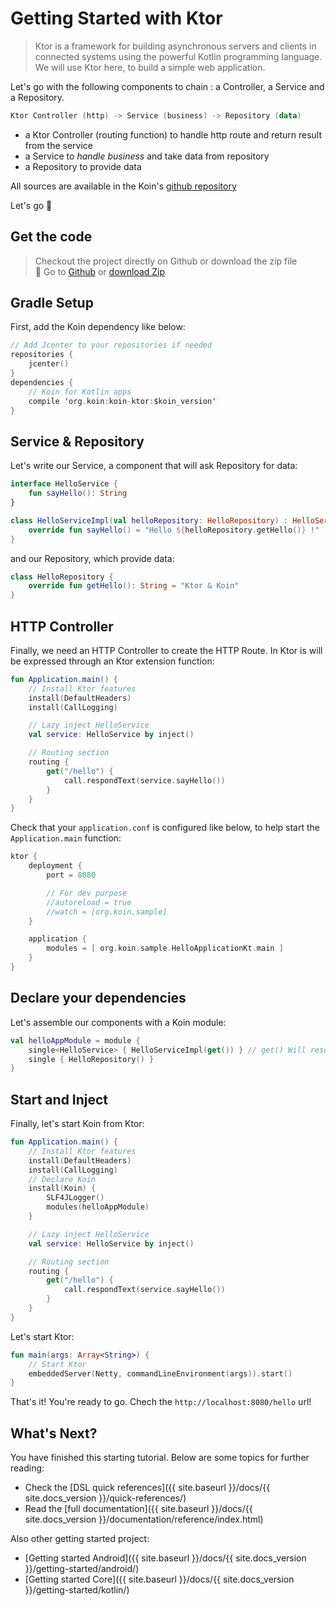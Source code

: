 
# Getting Started with Ktor

> Ktor is a framework for building asynchronous servers and clients in connected systems using the powerful Kotlin programming language. We will use Ktor here, to build a simple web application.

Let's go with the following components to chain : a Controller, a Service and a Repository.

```kotlin
Ktor Controller (http) -> Service (business) -> Repository (data)
```

- a Ktor Controller (routing function) to handle http route and return result from the service
- a Service to *handle business* and take data from repository
- a Repository to provide data

All sources are available in the Koin's [github repository](https://github.com/Ekito/koin-samples/tree/master/samples/ktor-hellowebapp)

Let's go 🚀

## Get the code

> Checkout the project directly on Github or download the zip file <br>
> 🚀 Go to [Github](https://github.com/InsertKoinIO/getting-started-koin-ktor) or [download Zip](https://github.com/InsertKoinIO/getting-started-koin-ktor/archive/master.zip)


## Gradle Setup

First, add the Koin dependency like below:

```kotlin
// Add Jcenter to your repositories if needed
repositories {
    jcenter()    
}
dependencies {
    // Koin for Kotlin apps
    compile 'org.koin:koin-ktor:$koin_version'
}
```

## Service & Repository

Let's write our Service, a component that will ask Repository for data:

```kotlin
interface HelloService {
    fun sayHello(): String
}

class HelloServiceImpl(val helloRepository: HelloRepository) : HelloService {
    override fun sayHello() = "Hello ${helloRepository.getHello()} !"
}
```

and our Repository, which provide data:

```kotlin
class HelloRepository {
    override fun getHello(): String = "Ktor & Koin"
}
```

## HTTP Controller

Finally, we need an HTTP Controller to create the HTTP Route. In Ktor is will be expressed through an Ktor extension function:

```kotlin
fun Application.main() {
    // Install Ktor features
    install(DefaultHeaders)
    install(CallLogging)

    // Lazy inject HelloService
    val service: HelloService by inject()

    // Routing section
    routing {
        get("/hello") {
            call.respondText(service.sayHello())
        }
    }
}
```

Check that your `application.conf` is configured like below, to help start the `Application.main` function:

```kotlin
ktor {
    deployment {
        port = 8080

        // For dev purpose
        //autoreload = true
        //watch = [org.koin.sample]
    }

    application {
        modules = [ org.koin.sample.HelloApplicationKt.main ]
    }
}
```

## Declare your dependencies

Let's assemble our components with a Koin module:

```kotlin
val helloAppModule = module {
    single<HelloService> { HelloServiceImpl(get()) } // get() Will resolve HelloRepository
    single { HelloRepository() }
}
```

## Start and Inject

Finally, let's start Koin from Ktor:

```kotlin
fun Application.main() {
    // Install Ktor features
    install(DefaultHeaders)
    install(CallLogging)
    // Declare Koin
    install(Koin) {
        SLF4JLogger()
        modules(helloAppModule)
    }

    // Lazy inject HelloService
    val service: HelloService by inject()

    // Routing section
    routing {
        get("/hello") {
            call.respondText(service.sayHello())
        }
    }
}
```

Let's start Ktor:

```kotlin
fun main(args: Array<String>) {
    // Start Ktor
    embeddedServer(Netty, commandLineEnvironment(args)).start()
}
```

That's it! You're ready to go. Chech the `http://localhost:8080/hello` url!

## What's Next?

You have finished this starting tutorial. Below are some topics for further reading:

* Check the [DSL quick references]({{ site.baseurl }}/docs/{{ site.docs_version }}/quick-references/)
* Read the [full documentation]({{ site.baseurl }}/docs/{{ site.docs_version }}/documentation/reference/index.html)

Also other getting started project:

* [Getting started Android]({{ site.baseurl }}/docs/{{ site.docs_version }}/getting-started/android/)
* [Getting started Core]({{ site.baseurl }}/docs/{{ site.docs_version }}/getting-started/kotlin/)
